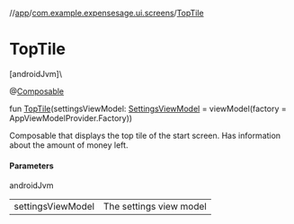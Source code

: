 //[app](../../index.md)/[com.example.expensesage.ui.screens](index.md)/[TopTile](-top-tile.md)

# TopTile

[androidJvm]\

@[Composable](https://developer.android.com/reference/kotlin/androidx/compose/runtime/Composable.html)

fun [TopTile](-top-tile.md)(settingsViewModel: [SettingsViewModel](../com.example.expensesage.ui.viewModels/-settings-view-model/index.md) = viewModel(factory = AppViewModelProvider.Factory))

Composable that displays the top tile of the start screen. Has information about the amount of money left.

#### Parameters

androidJvm

| | |
|---|---|
| settingsViewModel | The settings view model |
